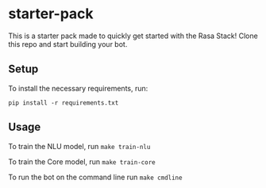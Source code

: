 # starter-pack

This is a starter pack made to quickly get started with the Rasa Stack! Clone this repo and start building your bot.

## Setup

To install the necessary requirements, run:

```
pip install -r requirements.txt
```

## Usage

To train the NLU model, run ``make train-nlu``

To train the Core model, run ``make train-core``

To run the bot on the command line run ``make cmdline``
